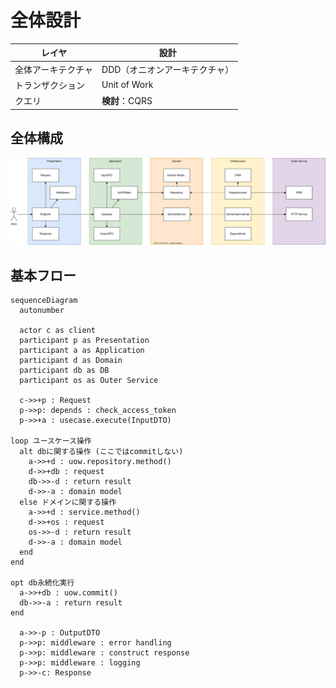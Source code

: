 # 全体設計
| レイヤ             | 設計                          |
| ------------------ | ----------------------------- |
| 全体アーキテクチャ | DDD（オニオンアーキテクチャ） |
| トランザクション   | Unit of Work                  |
| クエリ             | **検討**：CQRS                |

## 全体構成
![](./resource/ddd_flow.dio.svg)

## 基本フロー
```mermaid
sequenceDiagram
  autonumber

  actor c as client
  participant p as Presentation
  participant a as Application
  participant d as Domain
  participant db as DB
  participant os as Outer Service

  c->>+p : Request
  p->>p: depends : check_access_token
  p->>+a : usecase.execute(InputDTO)

loop ユースケース操作
  alt dbに関する操作 (ここではcommitしない)
    a->>+d : uow.repository.method()
    d->>+db : request
    db->>-d : return result
    d->>-a : domain model
  else ドメインに関する操作
    a->>+d : service.method()
    d->>+os : request
    os->>-d : return result
    d->>-a : domain model
  end
end

opt db永続化実行
  a->>+db : uow.commit()
  db->>-a : return result
end

  a->>-p : OutputDTO
  p->>p: middleware : error handling
  p->>p: middleware : construct response 
  p->>p: middleware : logging
  p->>-c: Response
```
